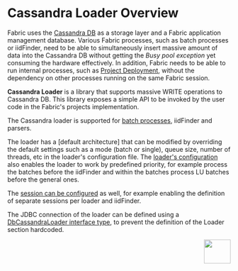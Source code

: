 # Cassandra Loader Overview

Fabric uses the [Cassandra DB](/articles/02_fabric_architecture/06_cassandra_keyspaces_for_fabric.md) as a storage layer and a Fabric application management database. Various Fabric processes, such as batch processes or iidFinder, need to be able to simultaneously insert massive amount of data into the Cassandra DB without getting the *Busy pool exception* yet consuming the hardware effectively. In addition, Fabric needs to be able to run internal processes, such as [Project Deployment](/articles/16_deploy_fabric/01_deploy_Fabric_project.md), without the dependency on other processes running on the same Fabric session.

**Cassandra Loader** is a library that supports massive WRITE operations to Cassandra DB. This library exposes a simple API to be invoked by the user code in the Fabric's projects implementation.

The Cassandra loader is supported for [batch processes](/articles/20_jobs_and_batch_services/11_batch_process_overview.md), iidFinder and parsers. 

The loader has a [default architecture] that can be modified by overriding the default settings such as a mode (batch or single), queue size, number of threads, etc in the loader's configuration file. The [loader's configuration](TBD) also enables the loader to work by predefined priority, for example process the batches before the iidFinder and within the batches process LU batches before the general ones.

The [session can be configured](TBD) as well, for example enabling the definition of separate sessions per loader and iidFinder.

The JDBC connection of the loader can be defined using a [DbCassandraLoader interface type](TBD), to prevent the definition of the Loader section hardcoded.



[<img align="right" width="60" height="54" src="/articles/images/Next.png">](02_loader_configuration.md)


